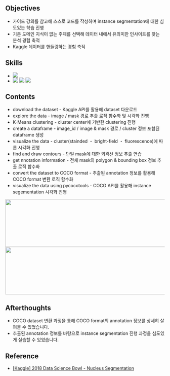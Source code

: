 ####
## Objectives
- 가이드 강의를 참고해 스스로 코드를 작성하며 instance segmentation에 대한 심도있는 학습 진행
- 기존 도메인 지식이 없는 주제를 선택해 데이터 내에서 유의미한 인사이트를 찾는 분석 경험 축적
- Kaggle 데이터를 핸들링하는 경험 축적


####
## Skills
-
    <div align="left"><img src="https://img.shields.io/badge/[Python]-NumPy / pandas / matplotlib / sklearn / cv2-4479A1"/>

-
    <div align="left"><img src="https://img.shields.io/badge/[computer vision]-TensorFlow / OpenCV-FF6600"/>
    <img src="https://img.shields.io/badge/[algorithm]-K--Means Clustering-FF6600"/>
    <img src="https://img.shields.io/badge/[API]-pycocotools-FF6600"/><br> 
    
####
## Contents
- download the dataset - Kaggle API를 활용해 dataset 다운로드
- explore the data - image / mask 경로 추출 로직 함수화 및 시각화 진행
- K-Means clustering - cluster center에 기반한 clustering 진행
- create a dataframe - image_id / image & mask 경로 / cluster 정보 포함된 dataframe 생성
- visualize the data - cluster(stainded ・ bright-field ・ fluorescence)에 따른 시각화 진행
- find and draw contours - 단일 mask에 대한 외곽선 정보 추출 연습
- get nnotation information - 전체 mask의 polygon & bounding box 정보 추출 로직 함수화
- convert the dataset to COCO format - 추출된 annotation 정보를 활용해 COCO format 변환 로직 함수화
- visualize the data using pycocotools - COCO API를 활용해 instance segementation 시각화 진행
<img src="https://user-images.githubusercontent.com/109773795/183776882-572ee620-287c-4867-8b63-01ac0c32370c.png" width="950" height="150"/>
<img src="https://user-images.githubusercontent.com/109773795/183776651-838bf36e-336c-4bb2-86e0-2031f8f1a663.png" width="950" height="150"/>

####
## Afterthoughts
- COCO dataset 변환 과정을 통해 COCO format의 annotation 정보를 상세히 살펴볼 수 있었습니다.
- 추출된 annotation 정보를 바탕으로 instance segmentation 진행 과정을 심도있게 실습할 수 있었습니다. 
####
## Reference
- [[Kaggle] 2018 Data Science Bowl - Nucleus Segmentation](https://www.kaggle.com/competitions/data-science-bowl-2018)
####
